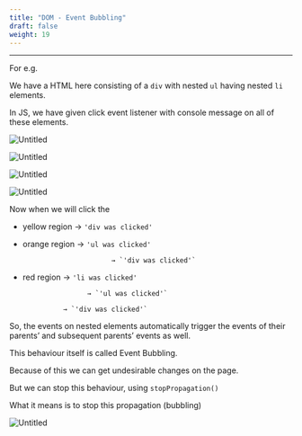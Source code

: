 ```yaml
---
title: "DOM - Event Bubbling"
draft: false
weight: 19
---
```


---

For e.g.

We have a HTML here consisting of a `div` with nested `ul` having nested `li` elements.

In JS, we have given click event listener with console message on all of these elements.

![Untitled](../../../../images/notes/dom-events-bubbling/1.png)

![Untitled](../../../../images/notes/dom-events-bubbling/2.png)

![Untitled](../../../../images/notes/dom-events-bubbling/3.png)

![Untitled](../../../../images/notes/dom-events-bubbling/4.png)

Now when we will click the 

- yellow region → `'div was clicked'`

- orange region → `'ul was clicked'`
    
                            → `'div was clicked'`
    
- red region → `'li was clicked'`
    
                      → `'ul was clicked'`
    
                → `'div was clicked'`
    

So, the events on nested elements automatically trigger the events of their parents’ and subsequent parents’ events as well.

This behaviour itself is called Event Bubbling.

Because of this we can get undesirable changes on the page.

But we can stop this behaviour, using `stopPropagation()`

What it means is to stop this propagation (bubbling)

![Untitled](../../../../images/notes/dom-events-bubbling/5.png)